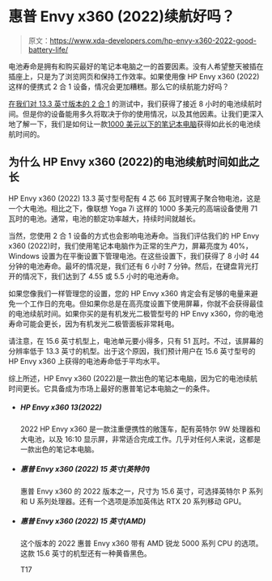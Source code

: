 # 惠普 Envy x360 (2022)续航好吗？

> 原文：<https://www.xda-developers.com/hp-envy-x360-2022-good-battery-life/>

电池寿命是拥有和购买最好的笔记本电脑之一的首要因素。没有人希望整天被插在插座上，只是为了浏览网页和保持工作效率。如果使用像 HP Envy x360 (2022)这样的便携式 2 合 1 设备，情况会更加糟糕。那么它的续航能力好吗？

[在我们对 13.3 英寸版本的 2 合 1](http://www.xda-developers.com/hp-envy-x360-13-2022-review/) 的测试中，我们获得了接近 8 小时的电池续航时间。但是你的设备能用多久将取决于你的使用情况，以及其他因素。让我们更深入地了解一下，我们是如何让一款[1000 美元以下的笔记本电脑](https://www.xda-developers.com/best-laptops-under-1000/)获得如此长的电池续航时间的。

## 为什么 HP Envy x360 (2022)的电池续航时间如此之长

HP Envy x360 (2022) 13.3 英寸型号配有 4 芯 66 瓦时锂离子聚合物电池，这是一个大电池。相比之下，像联想 Yoga 7i 这样的 1000 多美元的高端设备使用 71 瓦时的电池。通常，电池的额定功率越大，持续时间就越长。

当然，您使用 2 合 1 设备的方式也会影响电池寿命。当我们评估我们的 HP Envy x360 (2022)时，我们使用笔记本电脑作为正常的生产力，屏幕亮度为 40%，Windows 设置为在平衡设置下管理电池。在这些设置下，我们获得了 8 小时 44 分钟的电池寿命。最坏的情况是，我们还有 6 小时 7 分钟。然后，在键盘背光打开的情况下，我们达到了 4.55 或 5.5 小时的电池寿命。

如果您像我们一样管理您的设置，您的 HP Envy x360 肯定会有足够的电量来避免一个工作日的充电。但如果你总是在高亮度设置下使用屏幕，你就不会获得最佳的电池续航时间。如果你买的是有机发光二极管型号的 HP Envy x360，你的电池寿命可能会更长，因为有机发光二极管面板非常耗电。

请注意，在 15.6 英寸机型上，电池单元要小得多，只有 51 瓦时。不过，该屏幕的分辨率低于 13.3 英寸的机型。出于这个原因，我们预计用户在 15.6 英寸型号的 HP Envy x360 上获得的电池寿命低于平均水平。

综上所述，HP Envy x360 (2022)是一款出色的笔记本电脑，因为它的电池续航时间更长。它具备成为市场上最好的惠普笔记本电脑之一的条件。

*   ##### HP Envy x360 13(2022)

    2022 HP Envy x360 是一款注重便携性的敞篷车，配有英特尔 9W 处理器和大电池，以及 16:10 显示屏，非常适合完成工作。几乎对任何人来说，这都是一款出色的笔记本电脑。

*   ##### 惠普 Envy x360 (2022) 15 英寸(英特尔)

    惠普 Envy x360 的 2022 版本之一，尺寸为 15.6 英寸，可选择英特尔 P 系列和 U 系列处理器。还有一个选项是添加英伟达 RTX 20 系列移动 GPU。

*   ##### 惠普 Envy x360 (2022) 15 英寸(AMD)

    这个版本的 2022 惠普 Envy x360 带有 AMD 锐龙 5000 系列 CPU 的选项。这款 15.6 英寸的机型还有一种黄昏黑色。

    T17